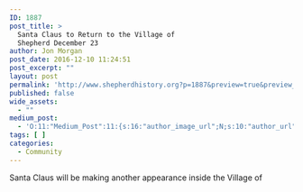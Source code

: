 ```yaml
---
ID: 1887
post_title: >
  Santa Claus to Return to the Village of
  Shepherd December 23
author: Jon Morgan
post_date: 2016-12-10 11:24:51
post_excerpt: ""
layout: post
permalink: 'http://www.shepherdhistory.org?p=1887&preview=true&preview_id=1887'
published: false
wide_assets:
  - ""
medium_post:
  - 'O:11:"Medium_Post":11:{s:16:"author_image_url";N;s:10:"author_url";N;s:11:"byline_name";N;s:12:"byline_email";N;s:10:"cross_link";N;s:2:"id";N;s:21:"follower_notification";N;s:7:"license";N;s:14:"publication_id";N;s:6:"status";N;s:3:"url";N;}'
tags: [ ]
categories:
  - Community
---
```

Santa Claus will be making another appearance inside the Village of